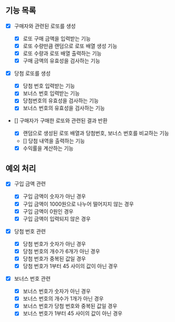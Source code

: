 ## 기능 목록

- [x] 구매자와 관련된 로또를 생성

  - [x] 로또 구매 금액을 입력받는 기능
  - [x] 로또 수량만큼 랜덤으로 로또 배열 생성 기능
  - [x] 로또 수량과 로또 배열 출력하는 기능
  - [x] 구매 금액의 유효성을 검사하는 기능

- [x] 당첨 로또를 생성

  - [x] 당첨 번호 입력받는 기능
  - [x] 보너스 번호 입력받는 기능
  - [x] 당첨번호의 유효성을 검사하는 기능
  - [x] 보너스 번호의 유효성을 검사하는 기능

- [] 구매자가 구매한 로또와 관련된 결과 반환

  - [x] 랜덤으로 생성된 로또 배열과 당첨번호, 보너스 번호를 비교하는 기능
  - [] 당첨 내역을 출력하는 기능
  - [x] 수익률을 계산하는 기능

## 예외 처리

- [x] 구입 금액 관련

  - [x] 구입 금액이 숫자가 아닌 경우
  - [x] 구입 금액이 1000원으로 나누어 떨어지지 않는 경우
  - [x] 구입 금액이 0원인 경우
  - [x] 구입 금액이 입력되지 않은 경우

- [x] 당첨 번호 관련

  - [x] 당첨 번호가 숫자가 아닌 경우
  - [x] 당첨 번호의 개수가 6개가 아닌 경우
  - [x] 당첨 번호가 중복된 값일 경우
  - [x] 당첨 번호가 1부터 45 사이의 값이 아닌 경우

- [x] 보너스 번호 관련

  - [x] 보너스 번호가 숫자가 아닌 경우
  - [x] 보너스 번호의 개수가 1개가 아닌 경우
  - [x] 보너스 번호가 당첨 번호와 중복된 값일 경우
  - [x] 보너스 번호가 1부터 45 사이의 값이 아닌 경우
